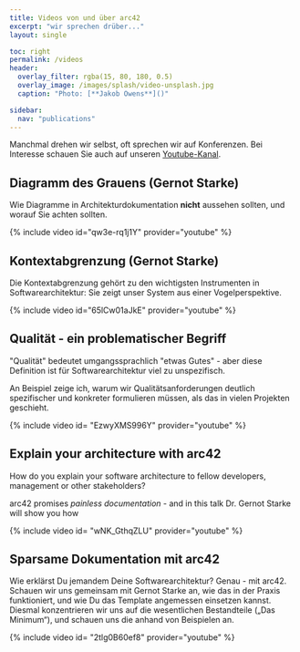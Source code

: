 ```yaml
---
title: Videos von und über arc42
excerpt: "wir sprechen drüber..."
layout: single

toc: right
permalink: /videos
header:
  overlay_filter: rgba(15, 80, 180, 0.5)
  overlay_image: /images/splash/video-unsplash.jpg
  caption: "Photo: [**Jakob Owens**]()"

sidebar:
  nav: "publications"
---
```


Manchmal drehen wir selbst, oft sprechen wir auf Konferenzen.
Bei Interesse schauen Sie auch auf unseren 
<a href="https://youtube.com/arc42-video" target="blank">Youtube-Kanal</a>.



## Diagramm des Grauens (Gernot Starke)

Wie Diagramme in Architekturdokumentation **nicht** aussehen sollten,
und worauf Sie achten sollten.

{% include video id="qw3e-rq1j1Y" provider="youtube" %}

## Kontextabgrenzung (Gernot Starke)

Die Kontextabgrenzung gehört zu den wichtigsten Instrumenten in Softwarearchitektur: Sie zeigt unser System aus einer Vogelperspektive.

{% include video id="65lCw01aJkE" provider="youtube" %}

## Qualität - ein problematischer Begriff

"Qualität" bedeutet umgangssprachlich "etwas Gutes" - aber diese Definition ist für Softwarearchitektur viel zu unspezifisch.

An Beispiel zeige ich, warum wir Qualitätsanforderungen deutlich spezifischer und konkreter formulieren müssen, als das in vielen Projekten geschieht.

{% include video id= "EzwyXMS996Y" provider="youtube" %}

## Explain your architecture with arc42

How do you explain your software architecture to fellow developers, management or other stakeholders?

arc42 promises _painless documentation_ - and in this talk Dr. Gernot Starke will show you how 

{% include video id= "wNK_GthqZLU" provider="youtube" %}

## Sparsame Dokumentation mit arc42

Wie erklärst Du jemandem Deine Softwarearchitektur? Genau - mit arc42. Schauen wir uns gemeinsam mit Gernot Starke an, wie das in der Praxis funktioniert, und wie Du das Template angemessen einsetzen kannst.
Diesmal konzentrieren wir uns auf die wesentlichen Bestandteile („Das Minimum“), und schauen uns die anhand von Beispielen an.

{% include video id= "2tlg0B60ef8" provider="youtube" %}
